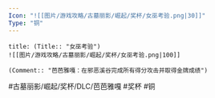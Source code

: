 ```yaml
---
Icon: "![[图片/游戏攻略/古墓丽影/崛起/奖杯/女巫考验.png|30]]"
Type: "铜"
---
```

```ad-common-bronze-trophy
title: (Title:: "女巫考验")
![[图片/游戏攻略/古墓丽影/崛起/奖杯/女巫考验.png|100]]

(Comment:: "芭芭雅嘎：在邪恶溪谷完成所有得分攻击并取得金牌成绩")
```

#古墓丽影/崛起/奖杯/DLC/芭芭雅嘎 #奖杯 #铜
